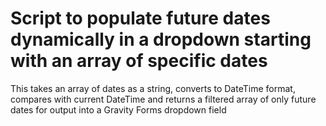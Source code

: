# Script to populate future dates dynamically in a dropdown starting with an array of specific dates

This takes an array of dates as a string, converts to DateTime format, compares with current DateTime
and returns a filtered array of only future dates for output into a Gravity Forms dropdown field
